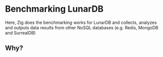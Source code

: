 # Benchmarking LunarDB

Here, Zig does the benchmarking works for LunarDB and collects, analyzes and outputs data
results from other NoSQL databases (e.g. Redis, MongoDB and SurrealDB)

## Why?

